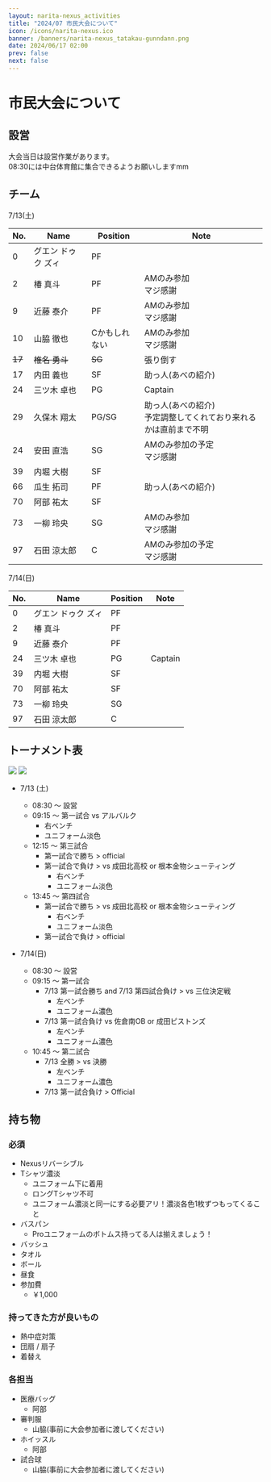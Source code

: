 ```yaml
---
layout: narita-nexus_activities
title: "2024/07 市民大会について"
icon: /icons/narita-nexus.ico
banner: /banners/narita-nexus_tatakau-gunndann.png
date: 2024/06/17 02:00
prev: false
next: false
---
```


# 市民大会について
## 設営
大会当日は設営作業があります。  
08:30には中台体育館に集合できるようお願いしますmm  

## チーム
7/13(土)

|No.|Name|Position|Note|
|-|-|-|-|
|0|グエン ドゥク ズィ|PF||
|2|椿 真斗|PF|AMのみ参加<br>マジ感謝|
|9|近藤 泰介|PF|AMのみ参加<br>マジ感謝|
|10|山脇 徹也|Cかもしれない|AMのみ参加<br>マジ感謝|
|~~17~~|~~椎名 勇斗~~|~~SG~~|張り倒す|
|17|内田 義也|SF|助っ人(あべの紹介)|
|24|三ツ木 卓也|PG|Captain|
|29|久保木 翔太|PG/SG|助っ人(あべの紹介)<br>予定調整してくれており来れるかは直前まで不明|
|24|安田 直浩|SG|AMのみ参加の予定<br>マジ感謝|
|39|内堀 大樹|SF||
|66|瓜生 拓司|PF|助っ人(あべの紹介)|
|70|阿部 祐太|SF||
|73|一柳 玲央|SG|AMのみ参加<br>マジ感謝|
|97|石田 涼太郎|C|AMのみ参加の予定<br>マジ感謝|


7/14(日)

|No.|Name|Position|Note|
|-|-|-|-|
|0|グエン ドゥク ズィ|PF||
|2|椿 真斗|PF||
|9|近藤 泰介|PF||
|24|三ツ木 卓也|PG|Captain|
|39|内堀 大樹|SF||
|70|阿部 祐太|SF||
|73|一柳 玲央|SG||
|97|石田 涼太郎|C||


## トーナメント表
![](/nexus/2024-07-13/tournament.jpg)
![](/nexus/2024-07-13/official.jpg)

- 7/13 (土)
  - 08:30 ～ 設営
  - 09:15 ～ 第一試合 vs アルバルク
    - 右ベンチ
    - ユニフォーム淡色
  - 12:15 ～ 第三試合
    - 第一試合で勝ち > official
    - 第一試合で負け > vs 成田北高校 or 根本金物シューティング
      - 右ベンチ
      - ユニフォーム淡色
  - 13:45 ～ 第四試合
    - 第一試合で勝ち > vs 成田北高校 or 根本金物シューティング
      - 右ベンチ
      - ユニフォーム淡色
    - 第一試合で負け > official

- 7/14(日)
  - 08:30 ～ 設営
  - 09:15 ～ 第一試合
    - 7/13 第一試合勝ち and 7/13 第四試合負け > vs 三位決定戦
        - 左ベンチ
        - ユニフォーム濃色
    - 7/13 第一試合負け vs 佐倉南OB or 成田ピストンズ
        - 左ベンチ
        - ユニフォーム濃色
  - 10:45 ～ 第二試合
    - 7/13 全勝 > vs 決勝 
      - 左ベンチ
      - ユニフォーム濃色
    - 7/13 第一試合負け > Official

## 持ち物
### 必須
- Nexusリバーシブル
- Tシャツ濃淡
  - ユニフォーム下に着用
  - ロングTシャツ不可
  - ユニフォーム濃淡と同一にする必要アリ！濃淡各色1枚ずつもってくること
- バスパン
  - Proユニフォームのボトムス持ってる人は揃えましょう！
- バッシュ
- タオル
- ボール
- 昼食
- 参加費
  - ￥1,000

### 持ってきた方が良いもの
- 熱中症対策
- 団扇 / 扇子
- 着替え

### 各担当
- 医療バッグ
  - 阿部
- 審判服
  - 山脇(事前に大会参加者に渡してください)
- ホイッスル
  - 阿部
- 試合球
  - 山脇(事前に大会参加者に渡してください)